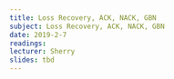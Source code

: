 ```yaml
---
title: Loss Recovery, ACK, NACK, GBN
subject: Loss Recovery, ACK, NACK, GBN
date: 2019-2-7
readings:
lecturer: Sherry
slides: tbd
---
```

